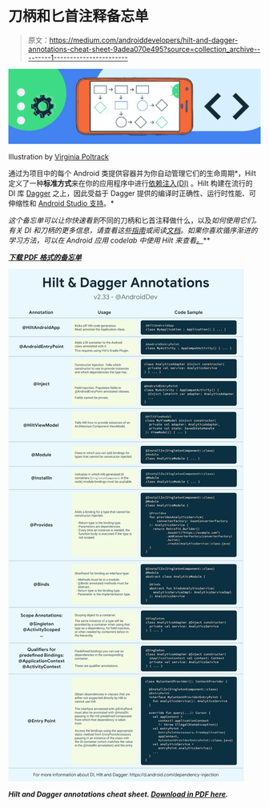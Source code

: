# 刀柄和匕首注释备忘单

> 原文：<https://medium.com/androiddevelopers/hilt-and-dagger-annotations-cheat-sheet-9adea070e495?source=collection_archive---------1----------------------->

![](img/064d524c05c2923162fb0f36adf0554e.png)

Illustration by [Virginia Poltrack](https://twitter.com/VPoltrack)

通过为项目中的每个 Android 类提供容器并为你自动管理它们的生命周期*，Hilt 定义了一种**标准方式**来在你的应用程序中进行[依赖注入(DI)](https://developer.android.com/training/dependency-injection/hilt-android) 。Hilt 构建在流行的 DI 库 [Dagger](https://developer.android.com/training/dependency-injection/dagger-basics) 之上，因此受益于 Dagger 提供的编译时正确性、运行时性能、可伸缩性和 [Android Studio 支持](/androiddevelopers/dagger-navigation-support-in-android-studio-49aa5d149ec9)。*

*这个备忘单可以让你快速看到*不同的刀柄和匕首注释做什么，以及*如何使用它们。有关 DI 和刀柄的更多信息，请查看这些[指南](https://developer.android.com/training/dependency-injection/hilt-android)或阅读[文档](https://dagger.dev/hilt)。如果你喜欢循序渐进的学习方法，可以在 Android 应用 codelab 中使用 Hilt 来查看[。](https://codelabs.developers.google.com/codelabs/android-hilt)***

***[**下载 PDF 格式的备忘单**](https://developer.android.com/images/training/dependency-injection/hilt-annotations.pdf)***

***![](img/1907835f281c831c7af0e95e496df450.png)***

***Hilt and Dagger annotations cheat sheet. [Download in PDF here](https://developer.android.com/images/training/dependency-injection/hilt-annotations.pdf).***